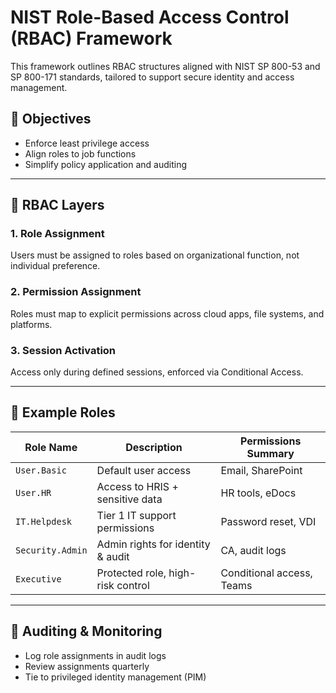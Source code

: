 # NIST Role-Based Access Control (RBAC) Framework

This framework outlines RBAC structures aligned with NIST SP 800-53 and SP 800-171 standards, tailored to support secure identity and access management.

## 🎯 Objectives
- Enforce least privilege access
- Align roles to job functions
- Simplify policy application and auditing

---

## 🧱 RBAC Layers

### 1. **Role Assignment**
Users must be assigned to roles based on organizational function, not individual preference.

### 2. **Permission Assignment**
Roles must map to explicit permissions across cloud apps, file systems, and platforms.

### 3. **Session Activation**
Access only during defined sessions, enforced via Conditional Access.

---

## 🔐 Example Roles

| Role Name         | Description                        | Permissions Summary |
|------------------|------------------------------------|---------------------|
| `User.Basic`     | Default user access                | Email, SharePoint   |
| `User.HR`        | Access to HRIS + sensitive data    | HR tools, eDocs     |
| `IT.Helpdesk`    | Tier 1 IT support permissions       | Password reset, VDI |
| `Security.Admin` | Admin rights for identity & audit  | CA, audit logs      |
| `Executive`      | Protected role, high-risk control  | Conditional access, Teams |

---

## 🔎 Auditing & Monitoring
- Log role assignments in audit logs
- Review assignments quarterly
- Tie to privileged identity management (PIM)
